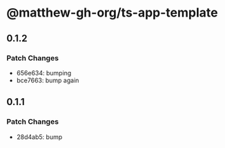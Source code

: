 # @matthew-gh-org/ts-app-template

## 0.1.2

### Patch Changes

- 656e634: bumping
- bce7663: bump again

## 0.1.1

### Patch Changes

- 28d4ab5: bump
